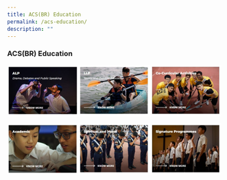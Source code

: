 ```yaml
---
title: ACS(BR) Education
permalink: /acs-education/
description: ""
---
```

### **ACS(BR) Education**

<p><a href="https://staging.dmt6iqif6dkoj.amplifyapp.com/education/alp/">
<img src="/images/shortcut1.jpg" style="width:33%" align=left>
</a></p>

<p><a href="https://staging.dmt6iqif6dkoj.amplifyapp.com/education/llp/">
<img src="/images/shortcut2.jpg" style="width:33%" align=left>
</a></p>

<p><a href="https://staging.dmt6iqif6dkoj.amplifyapp.com/education/cca/">
<img src="/images/shortcut3.jpg" style="width:33%" align=left>
</a></p>

<br clear="left">

<p><a href="https://staging.dmt6iqif6dkoj.amplifyapp.com/education/academic/">
<img src="/images/shortcut4.jpg" style="width:33%" align=left>
</a></p>

<p><a href="https://staging.dmt6iqif6dkoj.amplifyapp.com/education/spiritual-and-moral/">
<img src="/images/shortcut5.jpg" style="width:33%" align=left>
</a></p>

<p><a href="https://staging.dmt6iqif6dkoj.amplifyapp.com/education/signature-programmes/">
<img src="/images/shortcut6.jpg" style="width:33%" align=left>
</a></p>